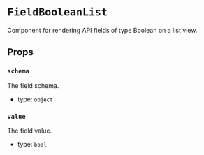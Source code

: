 `FieldBooleanList`
==================

Component for rendering API fields of type Boolean on a list view.

Props
-----

### `schema`

The field schema.

- type: `object`


### `value`

The field value.

- type: `bool`

